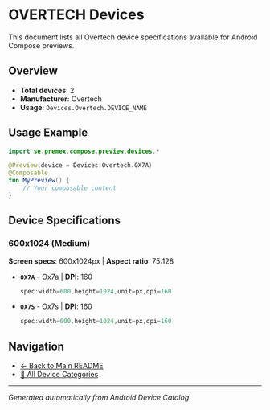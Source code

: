 # OVERTECH Devices

This document lists all Overtech device specifications available for Android Compose previews.

## Overview

- **Total devices**: 2
- **Manufacturer**: Overtech
- **Usage**: `Devices.Overtech.DEVICE_NAME`

## Usage Example

```kotlin
import se.premex.compose.preview.devices.*

@Preview(device = Devices.Overtech.OX7A)
@Composable
fun MyPreview() {
    // Your composable content
}
```

## Device Specifications

### 600x1024 (Medium)

**Screen specs**: 600x1024px | **Aspect ratio**: 75:128

- **`OX7A`** - Ox7a | **DPI**: 160
  ```kotlin
  spec:width=600,height=1024,unit=px,dpi=160
  ```

- **`OX7S`** - Ox7s | **DPI**: 160
  ```kotlin
  spec:width=600,height=1024,unit=px,dpi=160
  ```

## Navigation

- [← Back to Main README](../../README.md)
- [📱 All Device Categories](../README.md)

---
*Generated automatically from Android Device Catalog*
